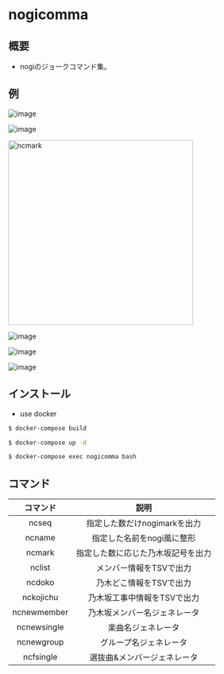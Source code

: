 # nogicomma

## 概要
- nogiのジョークコマンド集。

## 例

![image](https://user-images.githubusercontent.com/44114228/123083029-9bbe0980-d45a-11eb-98a2-cce803a311a6.png)

![image](https://user-images.githubusercontent.com/44114228/123083193-c8722100-d45a-11eb-9973-77bffaf5b79a.png)

<img width="372" alt="ncmark" src="https://user-images.githubusercontent.com/44114228/128032943-7e8b9a64-e18d-4f7e-935d-a7d9bc6d7da1.png">

![image](https://user-images.githubusercontent.com/44114228/128033903-3e768275-1cae-4f85-8ec0-527af7cc8702.png)

![image](https://user-images.githubusercontent.com/44114228/132500739-3803b0a5-d0a6-4b86-bcd0-f8155364891e.png)

![image](https://user-images.githubusercontent.com/44114228/132770231-5e7c204a-ba61-483c-9904-6db78c434847.png)

## インストール
- use docker

```bash
$ docker-compose build

$ docker-compose up -d

$ docker-compose exec nogicomma bash
```

## コマンド

|コマンド|説明|
|:---:|:---:|
|ncseq|指定した数だけnogimarkを出力|
|ncname|指定した名前をnogi風に整形|
|ncmark|指定した数に応じた乃木坂記号を出力|
|nclist|メンバー情報をTSVで出力|
|ncdoko|乃木どこ情報をTSVで出力|
|nckojichu|乃木坂工事中情報をTSVで出力|
|ncnewmember|乃木坂メンバー名ジェネレータ|
|ncnewsingle|楽曲名ジェネレータ|
|ncnewgroup|グループ名ジェネレータ|
|ncfsingle|選抜曲&メンバージェネレータ|
